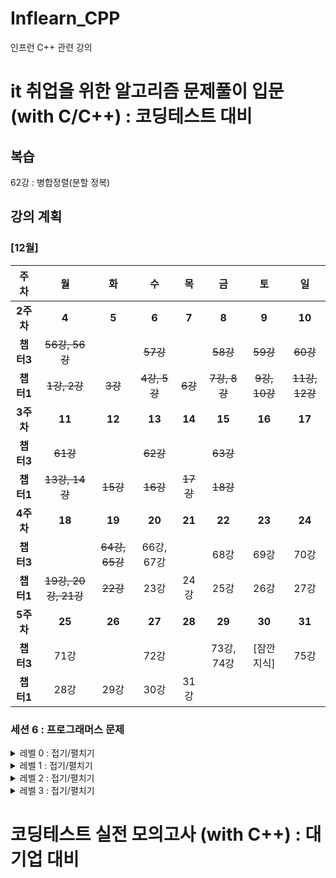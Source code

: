 # Inflearn_CPP
인프런 C++ 관련 강의


# it 취업을 위한 알고리즘 문제풀이 입문 (with C/C++) : 코딩테스트 대비
## 복습
62강 : 병합정렬(분할 정복)
## 강의 계획
### [12월]
|주차|월|화|수|목|금|토|일|
|:--:|:--:|:--:|:--:|:--:|:--:|:--:|:--:|
|**2주차**|**4**|**5**|**6**|**7**|**8**|**9**|**10**|
|**챕터3**|~~56강, 56강~~||~~57강~~||~~58강~~|~~59강~~|~~60강~~|
|**챕터1**|~~1강, 2강~~|~~3강~~|~~4강, 5강~~|~~6강~~|~~7강, 8강~~|~~9강, 10강~~|~~11강, 12강~~|
|**3주차**|**11**|**12**|**13**|**14**|**15**|**16**|**17**|
|**챕터3**|~~61강~~||~~62강~~||~~63강~~|||
|**챕터1**|~~13강, 14강~~|~~15강~~|~~16강~~|~~17강~~|~~18강~~|||
|**4주차**|**18**|**19**|**20**|**21**|**22**|**23**|**24**|
|**챕터3**||~~64강, 65강~~|66강, 67강||68강|69강|70강|
|**챕터1**|~~19강, 20강, 21강~~|~~22강~~|23강|24강|25강|26강|27강|
|**5주차**|**25**|**26**|**27**|**28**|**29**|**30**|**31**|
|**챕터3**|71강||72강||73강, 74강|[잠깐 지식]|75강|
|**챕터1**|28강|29강|30강|31강||||

### 세션 6 : 프로그래머스 문제

<details>
<summary> 레벨 0 : 접기/펼치기</summary>

|no|level|name|solution|link|
|--|-----|----|--------|----|
|1|[레벨0]|공백으로 구분하기 1|split() 함수 쓰기||
|2|[레벨0]|공백으로 구분하기 2|split() 함수 쓰기|
|3|[레벨0]|X 사이의 개수|문자열 탐색|
|4|[레벨0]|전국대회 선발고사|좌표정렬|
|5|[레벨0]|배열의 원소 삭제하기|셋 자료구조|
|6|[레벨0]|정수를 나선형으로 배치하기|시뮬레이션, 구현|
|7|[레벨0]|OX 퀴즈|split() 함수 사용|
|8|[레벨0]|한 번만 등장한 문자|해시|
|9|[레벨0]|안전지대|8방향 탐색 시뮬레이션|
|10|[레벨0]|최빈값 구하기|해시|

</details>

<details>
<summary> 레벨 1 : 접기/펼치기</summary>

|no|level|name|solution|link|
|--|-----|----|--------|----|
|11|[레벨1]|달리기 경주|해시|
|12|[레벨1]|추억 점수|해시|
|13|[레벨1]|공원 산책|방향탐색 시뮬레이션|
|14|[레벨1]|바탕화면 정리|2차원 배열탐색|
|15|[레벨1]|덧칠하기|그리디|
|16|[레벨1]|대충 만든 자판|해시|
|17|[레벨1]|햄버거만들기|스택|
|18|[레벨1]|삼총사|3중for|
|19|[레벨1]|숫자짝꿍|해시|
|20|[레벨1]|성격유형 검사하기|해시|
|21|[레벨1]|신고결과받기|해시|
|22|[레벨1]|없는 숫자 더하기|해시|
|23|[레벨1]|신규 아이디 추천|정규식 사용|
|24|[레벨1]|키패드누르기|시뮬레이션 구현|
|25|[레벨1]|크레인 인형뽑기 게임|시뮬레이션, 스택|
|26|[레벨1]|체육복|그리디|
|27|[레벨1]|완주하지 못한 선수|해시|

</details>

<details>
<summary> 레벨 2 : 접기/펼치기</summary>

|no|level|name|solution|link|
|--|-----|----|--------|----|
|28|[레벨2]|요격시스템|그리디|
|29|[레벨2]|연속된 부분 수열의 합|슬라이딩 윈도우(two pointers)|
|30|[레벨2]|과제 진행하기|스택, 우선순위큐 사용|
|31|[레벨2]|광물캐기|DFS를 이용한 완전탐색|
|32|[레벨2]|리코쳇 로봇|BFS(너비 우선 탐색)|
|33|[레벨2]|미로탈출|BFS|
|34|[레벨2]|호텔 대실|정열, 우선순위 큐|
|35|[레벨2]|무인도 여행|DFS 블러드 필|
|36|[레벨2]|뒤에 있는 큰 수 찾기|스택|
|37|[레벨2]|시소짝꿍|이진탐색|
|38|[레벨2]|택배 배달과 수거하기|시뮬레이션, 구현|
|39|[레벨2]|이모티콘 할인행사|DFS|
|40|[레벨2]|마법의 엘리베이터|그리디|
|41|[레벨2]|디펜스 게임|이진탐색|
|42|[레벨2]|점 찍기|이진탐색|
|43|[레벨2]|귤 고르기|해시, 정렬, 그리디|
|44|[레벨2]|택배상자|스택|
|45|[레벨2]|혼자 놀기의 달인|유니온 앤 파인드|
|46|[레벨2]|할인행사|3중 for|
|47|[레벨2]|두 큐 합 같게 만들기|큐|
|48|[레벨2]|양궁 대회|DFS|
|49|[레벨2]|주차 요금 계산|해싱|
|50|[레벨2]|피로도|순열(DFS)|
|51|[레벨2]|전력망을 둘로 나누기|그래프|
|52|[레벨2]|빛의 경로 사이클|BFS|
|53|[레벨2]|거리두기 확인하기|시뮬레이션, 구현|
|54|[레벨2]|괄호 회전하기|스택|
|55|[레벨2]|순위검색|결정알고리즘|
|56|[레벨2]|메뉴 리뉴얼|조합(DFS)|
|57|[레벨2]|튜플|set, 정렬|
|58|[레벨2]|문자열 압축|DFS|
|59|[레벨2]|스킬트리|큐|
|60|[레벨2]|타켓 넘버|DFS|
|61|[레벨2]|구명보트|그리디|
|62|[레벨2]|큰 수 만들기|그리디, 스택|
|63|[레벨2]|소수 찾기|DFS|
|64|[레벨2]|프로세스|우선순위 큐|
|65|[레벨2]|기능개발|큐|
|66|[레벨2]|주식가격|스택|
|67|[레벨2]|다리르 지나는 트럭|큐|
|68|[레벨2]|캐시|구현|
|69|[레벨2]|프렌즈4블록|구현|
|70|[레벨2]|배달|다익스트라|
|71|[레벨2]|가장 큰 정사각형|다이나믹|
|72|[레벨2]|게임 맵 최단거리|BFS|
|73|[레벨2]|단체 사진 찍기|DFS|

</details>

<details>
<summary> 레벨 3 : 접기/펼치기</summary>

|no|level|name|solution|link|
|--|-----|----|--------|----|
|74|[레벨3]|숫자 타자 대회|top down 다이나믹
|75|[레벨3]|등대|DFS
|76|[레벨3]|부대 복귀|다익스트라
|77|[레벨3]|2차원 동전 뒤집기|시뮬레이션
|78|[레벨3]|고고학 최고의 발견|DFS
|79|[레벨3]|카운트 다운|다이나믹
|80|[레벨3]|등산코스 정하기|다익스트라
|81|[레벨3]|코딩 테스트 공부|다이나믹
|82|[레벨3]|사라진 발판|DFS
|83|[레벨3]|파괴되지 않은 건물|시뮬레이션
|84|[레벨3]|양과 늑대|DFS
|85|[레벨3]|아이템 줍기|BFS
|86|[레벨3]|공 이동 시뮬레이션|시뮬레이션
|87|[레벨3]|금과 은 운반하기|이진탐색
|88|[레벨3]|퍼즐 조각 채우기|구현, BFS  
|89|[레벨3]|다단계 칫솔 판매|트리, 해시
|90|[레벨3]|모두 0으로 만들기|트리, DFS
|91|[레벨3]|카드 짝 맞추기|DFS, BFS
|92|[레벨3]|광고삽입|시간파싱
|93|[레벨3]|합승 택시 요금|플로이드워샬
|94|[레벨3]|풍선 터트리기|구현
|95|[레벨3]|경주로 건설|BFS
|96|[레벨3]|보석 쇼핑|슬라이딩 윈도우, two pointers
|97|[레벨3]|블록 이동하기|BFS, 시뮬레이션
|98|[레벨3]|외벽 점검|DFS
|99|[레벨3]|기둥과 보 설치|구현
|100|[레벨3]|순위|플로이드 워샬
|101|[레벨3]|가장 먼 노드|다익스트라
|102|[레벨3]|입국심사|이진탐색
|103|[레벨3]|여행경로|DFS
|104|[레벨3]|네트워크|DFS
|105|[레벨3]|정수 삼각형|다이나믹
|106|[레벨3]|단속카메라|그리디
|107|[레벨3]|섬 연결하기|크루스칼
|108|[레벨3]|기지국 설치|그리디
|109|[레벨3]|스티커 모으기(2)|다이나믹
|110|[레벨3]|가장 긴 팰린드롬 -구현
|111|[레벨3]|보행자 천국|다이나믹

</details>



# 코딩테스트 실전 모의고사 (with C++) : 대기업 대비


